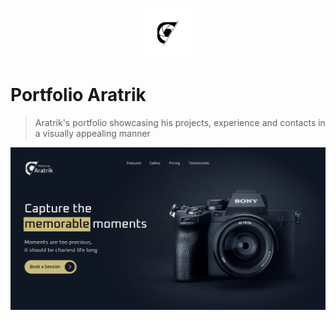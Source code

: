 <p align="center">
  <img src="./public/logo-512.png" lt="Logo" width="80" />
<p>

# Portfolio Aratrik
> Aratrik's portfolio showcasing his projects, experience and contacts in a visually appealing manner

![Landing](public/previews/landing.webp)